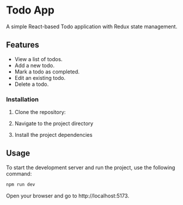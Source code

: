 
# Todo App

A simple React-based Todo application with Redux state management.

## Features

- View a list of todos.
- Add a new todo.
- Mark a todo as completed.
- Edit an existing todo.
- Delete a todo.



### Installation

1. Clone the repository:

   

2. Navigate to the project directory


3. Install the project dependencies

   

## Usage

To start the development server and run the project, use the following command:

```bash
npm run dev
```

Open your browser and go to http://localhost:5173.
